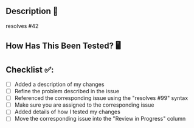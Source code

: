 <!-- This is a template - do add to or remove from as needed -->
<!-- Please provide a general summary of your changes in the Title above 🚀 -->

## Description 💬
<!-- Please describe your changes in detail -->
resolves #42 <!-- replace 42 with the number for the corresponding issue -->
<!-- The issue you're resolving should describe the problem well. -->


## How Has This Been Tested? 🖥️
<!-- Please describe how you tested your changes. -->
<!-- e.g. unit tests, test board, comp robot, practise robot, different robot, etc. -->
<!-- Before/After videos/screenshots etc are welcome but not required -->

## Checklist ✅:
<!-- Go over all the following points, and check all the boxes. -->
<!-- If you're unsure about any of these, don't hesitate to ask. We're here to help! -->
- [ ] Added a description of my changes
- [ ] Refine the problem described in the issue
- [ ] Referenced the corresponding issue using the "resolves #99" syntax
- [ ] Make sure you are assigned to the corresponding issue
- [ ] Added details of how I tested my changes
- [ ] Move the corresponding issue into the "Review in Progress" column
<!-- Once you've checked all of these you can probably delete this checklist for brevity -->
